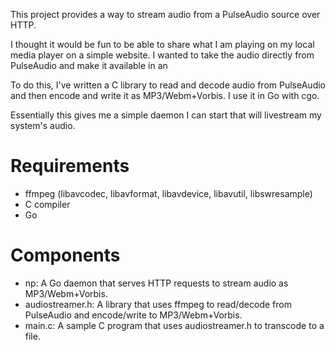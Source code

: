 This project provides a way to stream audio from a PulseAudio source over HTTP.

I thought it would be fun to be able to share what I am playing on my local
media player on a simple website. I wanted to take the audio directly from
PulseAudio and make it available in an <audio> element.

To do this, I've written a C library to read and decode audio from PulseAudio
and then encode and write it as MP3/Webm+Vorbis. I use it in Go with cgo.

Essentially this gives me a simple daemon I can start that will livestream my
system's audio.


# Requirements
  * ffmpeg (libavcodec, libavformat, libavdevice, libavutil, libswresample)
  * C compiler
  * Go


# Components
  * np: A Go daemon that serves HTTP requests to stream audio as
    MP3/Webm+Vorbis.
  * audiostreamer.h: A library that uses ffmpeg to read/decode from PulseAudio
    and encode/write to MP3/Webm+Vorbis.
  * main.c: A sample C program that uses audiostreamer.h to transcode to a file.
